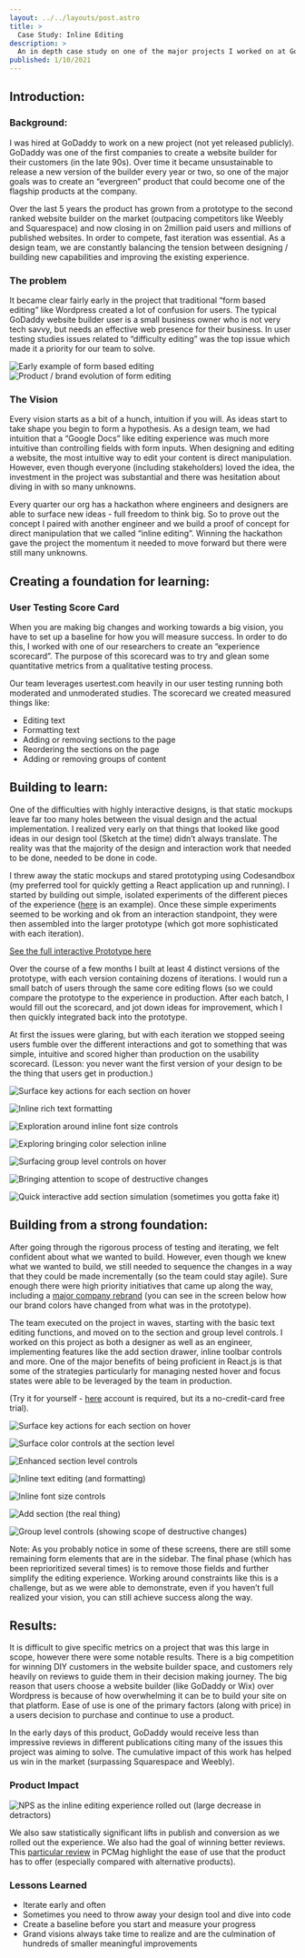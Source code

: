 ```yaml
---
layout: ../../layouts/post.astro
title: >
  Case Study: Inline Editing
description: >
  An in depth case study on one of the major projects I worked on at Godaddy: Inline Editing including my design process, the results and the outcomes the work drove.
published: 1/10/2021
---
```


## Introduction:

### Background:

I was hired at GoDaddy to work on a new project (not yet released publicly). GoDaddy was one of the first companies to create a website builder for their customers (in the late 90s). Over time it became unsustainable to release a new version of the builder every year or two, so one of the major goals was to create an “evergreen” product that could become one of the flagship products at the company.

Over the last 5 years the product has grown from a prototype to the second ranked website builder on the market (outpacing competitors like Weebly and Squarespace) and now closing in on 2million paid users and millions of published websites. In order to compete, fast iteration was essential. As a design team, we are constantly balancing the tension between designing / building new capabilities and improving the existing experience.

### The problem

It became clear fairly early in the project that traditional “form based editing” like Wordpress created a lot of confusion for users. The typical GoDaddy website builder user is a small business owner who is not very tech savvy, but needs an effective web presence for their business. In user testing studies issues related to “difficulty editing” was the top issue which made it a priority for our team to solve.

![Early example of form based editing](https://paper-attachments.dropbox.com/s_5456D2EE98B39AB68C34B0DCACC27CB67E6CCF724071190449377EB4FB77F6F7_1605823270151_Form+Editing+Example+2.jpg)
![Product / brand evolution of form editing](https://paper-attachments.dropbox.com/s_5456D2EE98B39AB68C34B0DCACC27CB67E6CCF724071190449377EB4FB77F6F7_1605823270140_Form+Editing+Example+1.jpg)

### The Vision

Every vision starts as a bit of a hunch, intuition if you will. As ideas start to take shape you begin to form a hypothesis. As a design team, we had intuition that a “Google Docs” like editing experience was much more intuitive than controlling fields with form inputs. When designing and editing a website, the most intuitive way to edit your content is direct manipulation. However, even though everyone (including stakeholders) loved the idea, the investment in the project was substantial and there was hesitation about diving in with so many unknowns.

Every quarter our org has a hackathon where engineers and designers are able to surface new ideas - full freedom to think big. So to prove out the concept I paired with another engineer and we build a proof of concept for direct manipulation that we called “inline editing”. Winning the hackathon gave the project the momentum it needed to move forward but there were still many unknowns.

## Creating a foundation for learning:

### User Testing Score Card

When you are making big changes and working towards a big vision, you have to set up a baseline for how you will measure success. In order to do this, I worked with one of our researchers to create an “experience scorecard”. The purpose of this scorecard was to try and glean some quantitative metrics from a qualitative testing process.

Our team leverages usertest.com heavily in our user testing running both moderated and unmoderated studies. The scorecard we created measured things like:

- Editing text
- Formatting text
- Adding or removing sections to the page
- Reordering the sections on the page
- Adding or removing groups of content

## Building to learn:

One of the difficulties with highly interactive designs, is that static mockups leave far too many holes between the visual design and the actual implementation. I realized very early on that things that looked like good ideas in our design tool (Sketch at the time) didn’t always translate. The reality was that the majority of the design and interaction work that needed to be done, needed to be done in code.

I threw away the static mockups and stared prototyping using Codesandbox (my preferred tool for quickly getting a React application up and running). I started by building out simple, isolated experiments of the different pieces of the experience ([here](https://2vm4wxrpy0.csb.app/) is an example). Once these simple experiments seemed to be working and ok from an interaction standpoint, they were then assembled into the larger prototype (which got more sophisticated with each iteration).

[See the full interactive Prototype here](https://znypwklw1p.csb.app/)

Over the course of a few months I built at least 4 distinct versions of the prototype, with each version containing dozens of iterations. I would run a small batch of users through the same core editing flows (so we could compare the prototype to the experience in production. After each batch, I would fill out the scorecard, and jot down ideas for improvement, which I then quickly integrated back into the prototype.

At first the issues were glaring, but with each iteration we stopped seeing users fumble over the different interactions and got to something that was simple, intuitive and scored higher than production on the usability scorecard. (Lesson: you never want the first version of your design to be the thing that users get in production.)

![Surface key actions for each section on hover](https://paper-attachments.dropbox.com/s_5456D2EE98B39AB68C34B0DCACC27CB67E6CCF724071190449377EB4FB77F6F7_1605764442070_Screen+Shot+2020-11-18+at+10.36.03+PM.png)

![Inline rich text formatting](https://paper-attachments.dropbox.com/s_5456D2EE98B39AB68C34B0DCACC27CB67E6CCF724071190449377EB4FB77F6F7_1605764441758_Screen+Shot+2020-11-18+at+10.38.40+PM.png)

![Exploration around inline font size controls](https://paper-attachments.dropbox.com/s_5456D2EE98B39AB68C34B0DCACC27CB67E6CCF724071190449377EB4FB77F6F7_1605764441605_Screen+Shot+2020-11-18+at+10.39.39+PM.png)

![Exploring bringing color selection inline](https://paper-attachments.dropbox.com/s_5456D2EE98B39AB68C34B0DCACC27CB67E6CCF724071190449377EB4FB77F6F7_1605764441508_Screen+Shot+2020-11-18+at+10.39.57+PM.png)

![Surfacing group level controls on hover](https://paper-attachments.dropbox.com/s_5456D2EE98B39AB68C34B0DCACC27CB67E6CCF724071190449377EB4FB77F6F7_1605764441941_Screen+Shot+2020-11-18+at+10.36.19+PM.png)

![Bringing attention to scope of destructive changes](https://paper-attachments.dropbox.com/s_5456D2EE98B39AB68C34B0DCACC27CB67E6CCF724071190449377EB4FB77F6F7_1605764441851_Screen+Shot+2020-11-18+at+10.36.31+PM.png)

![Quick interactive add section simulation (sometimes you gotta fake it)](https://paper-attachments.dropbox.com/s_5456D2EE98B39AB68C34B0DCACC27CB67E6CCF724071190449377EB4FB77F6F7_1605764441417_Screen+Shot+2020-11-18+at+10.36.47+PM.png)

## Building from a strong foundation:

After going through the rigorous process of testing and iterating, we felt confident about what we wanted to build. However, even though we knew what we wanted to build, we still needed to sequence the changes in a way that they could be made incrementally (so the team could stay agile). Sure enough there were high priority initiatives that came up along the way, including a [major company rebrand](https://qz.com/work/1784865/the-go-godaddy-introduces-a-new-logo) (you can see in the screen below how our brand colors have changed from what was in the prototype).

The team executed on the project in waves, starting with the basic text editing functions, and moved on to the section and group level controls. I worked on this project as both a designer as well as an engineer, implementing features like the add section drawer, inline toolbar controls and more. One of the major benefits of being proficient in React.js is that some of the strategies particularly for managing nested hover and focus states were able to be leveraged by the team in production.

(Try it for yourself - [here](http://websites.godaddy.com) account is required, but its a no-credit-card free trial).

![Surface key actions for each section on hover](https://paper-attachments.dropbox.com/s_5456D2EE98B39AB68C34B0DCACC27CB67E6CCF724071190449377EB4FB77F6F7_1605765908974_Screen+Shot+2020-11-18+at+10.54.58+PM.png)

![Surface color controls at the section level](https://paper-attachments.dropbox.com/s_5456D2EE98B39AB68C34B0DCACC27CB67E6CCF724071190449377EB4FB77F6F7_1605765909126_Screen+Shot+2020-11-18+at+10.55.16+PM.png)

![Enhanced section level controls](https://paper-attachments.dropbox.com/s_5456D2EE98B39AB68C34B0DCACC27CB67E6CCF724071190449377EB4FB77F6F7_1605765908669_Screen+Shot+2020-11-18+at+10.57.26+PM.png)

![Inline text editing (and formatting)](https://paper-attachments.dropbox.com/s_5456D2EE98B39AB68C34B0DCACC27CB67E6CCF724071190449377EB4FB77F6F7_1605765908874_Screen+Shot+2020-11-18+at+10.55.36+PM.png)

![Inline font size controls](https://paper-attachments.dropbox.com/s_5456D2EE98B39AB68C34B0DCACC27CB67E6CCF724071190449377EB4FB77F6F7_1605765908811_Screen+Shot+2020-11-18+at+10.55.50+PM.png)

![Add section (the real thing)](https://paper-attachments.dropbox.com/s_5456D2EE98B39AB68C34B0DCACC27CB67E6CCF724071190449377EB4FB77F6F7_1605765908738_Screen+Shot+2020-11-18+at+10.56.11+PM.png)

![Group level controls (showing scope of destructive changes)](https://paper-attachments.dropbox.com/s_5456D2EE98B39AB68C34B0DCACC27CB67E6CCF724071190449377EB4FB77F6F7_1605765908702_Screen+Shot+2020-11-18+at+10.57.01+PM.png)

Note: As you probably notice in some of these screens, there are still some remaining form elements that are in the sidebar. The final phase (which has been reprioritized several times) is to remove those fields and further simplify the editing experience. Working around constraints like this is a challenge, but as we were able to demonstrate, even if you haven’t full realized your vision, you can still achieve success along the way.

## Results:

It is difficult to give specific metrics on a project that was this large in scope, however there were some notable results. There is a big competition for winning DIY customers in the website builder space, and customers rely heavily on reviews to guide them in their decision making journey. The big reason that users choose a website builder (like GoDaddy or Wix) over Wordpress is because of how overwhelming it can be to build your site on that platform. Ease of use is one of the primary factors (along with price) in a users decision to purchase and continue to use a product.

In the early days of this product, GoDaddy would receive less than impressive reviews in different publications citing many of the issues this project was aiming to solve. The cumulative impact of this work has helped us win in the market (surpassing Squarespace and Weebly).

### Product Impact

![NPS as the inline editing experience rolled out (large decrease in detractors)](https://paper-attachments.dropbox.com/s_5456D2EE98B39AB68C34B0DCACC27CB67E6CCF724071190449377EB4FB77F6F7_1605826198548_Screen+Shot+2020-11-19+at+3.43.11+PM.png)

We also saw statistically significant lifts in publish and conversion as we rolled out the experience. We also had the goal of winning better reviews. This [particular review](https://www.pcmag.com/reviews/godaddy-websites-plus-marketing) in PCMag highlight the ease of use that the product has to offer (especially compared with alternative products).

### Lessons Learned

- Iterate early and often
- Sometimes you need to throw away your design tool and dive into code
- Create a baseline before you start and measure your progress
- Grand visions always take time to realize and are the culmination of hundreds of smaller meaningful improvements
